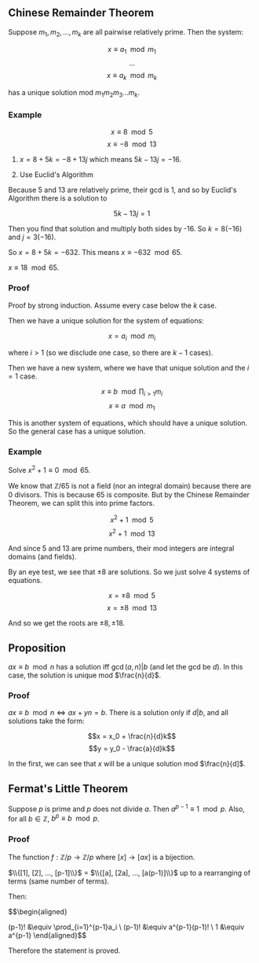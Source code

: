 ## Chinese Remainder Theorem 

Suppose $m_1, m_2, ..., m_k$ are all pairwise relatively prime. Then the system:

$$x \equiv a_1 \mod m_1$$
$$...$$
$$x \equiv a_k \mod m_k$$

has a unique solution mod $m_1 m_2 m_3 ... m_k$. 

### Example

$$x \equiv 8 \mod 5$$
$$x \equiv -8 \mod 13$$

1. $x = 8 + 5k = -8 + 13j$ which means $5k - 13j = -16$.

2. Use Euclid's Algorithm

Because $5$ and $13$ are relatively prime, their gcd is 1, and so by Euclid's Algorithm there is a solution to 

$$5k-13j=1$$

Then you find that solution and multiply both sides by -16. So $k = 8(-16)$ and $j = 3(-16)$. 

So $x = 8+5k = -632$. This means $x \equiv -632 \mod 65$.

$x \equiv 18 \mod 65$. 

### Proof

Proof by strong induction. Assume every case below the $k$ case. 

Then we have a unique solution for the system of equations:

$$x = a_i \mod m_i$$

where $i > 1$ (so we disclude one case, so there are $k-1$ cases). 

Then we have a new system, where we have that unique solution and the $i=1$ case. 

$$x \equiv b \mod \prod_{i>1} m_i$$
$$x \equiv a \mod m_1$$

This is another system of equations, which should have a unique solution. So the general case has a unique solution. 

### Example

Solve $x^2 + 1 \equiv 0 \mod 65$. 

We know that $\mathbb{Z}/65$ is not a field (nor an integral domain) because there are 0 divisors. This is because 65 is composite. But by the Chinese Remainder Theorem, we can split this into prime factors.

$$x^2+1 \mod 5$$
$$x^2+1 \mod 13$$

And since $5$ and $13$ are prime numbers, their mod integers are integral domains (and fields). 

By an eye test, we see that $\pm 8$ are solutions. So we just solve 4 systems of equations. 

$$x = \pm 8 \mod 5$$
$$x = \pm 8 \mod 13$$

And so we get the roots are $\pm 8, \pm 18$. 

## Proposition

$ax \equiv b \mod n$ has a solution iff $\gcd(a,n)|b$ (and let the gcd be $d$). In this case, the solution is unique mod $\frac{n}{d}$. 

### Proof

$ax \equiv b \mod n \Longleftrightarrow ax + yn = b$. There is a solution only if $d|b$, and all solutions take the form:

$$x = x_0 + \frac{n}{d}k$$
$$y = y_0 - \frac{a}{d}k$$

In the first, we can see that $x$ will be a unique solution mod $\frac{n}{d]$. 

## Fermat's Little Theorem

Suppose $p$ is prime and $p$ does not divide $a$. Then $a^{p-1} \equiv 1 \mod p$. Also, for all $b \in \mathbb{Z}$, $b^p \equiv b \mod p$. 

### Proof 

The function $f: \mathbb{Z}/p \rightarrow \mathbb{Z}/p$ where $[x] \rightarrow [ax]$ is a bijection. 

$\\{[1], [2], ..., [p-1]\\}$ = $\\{[a], [2a], ..., [a(p-1)]\\}$ up to a rearranging of terms (same number of terms). 

Then:

$$\begin{aligned}

(p-1)! &\equiv \prod_{i=1}^{p-1}a_i \\
(p-1)! &\equiv a^{p-1}(p-1)! \\
1 &\equiv a^{p-1}
\end{aligned}$$

Therefore the statement is proved.




